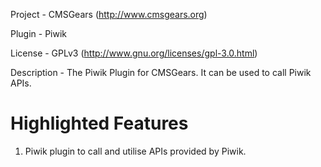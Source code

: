 Project 	- CMSGears (http://www.cmsgears.org)

Plugin  	- Piwik

License 	- GPLv3 (http://www.gnu.org/licenses/gpl-3.0.html)

Description - The Piwik Plugin for CMSGears. It can be used to call Piwik APIs.

Highlighted Features
=========================================
1. Piwik plugin to call and utilise APIs provided by Piwik.